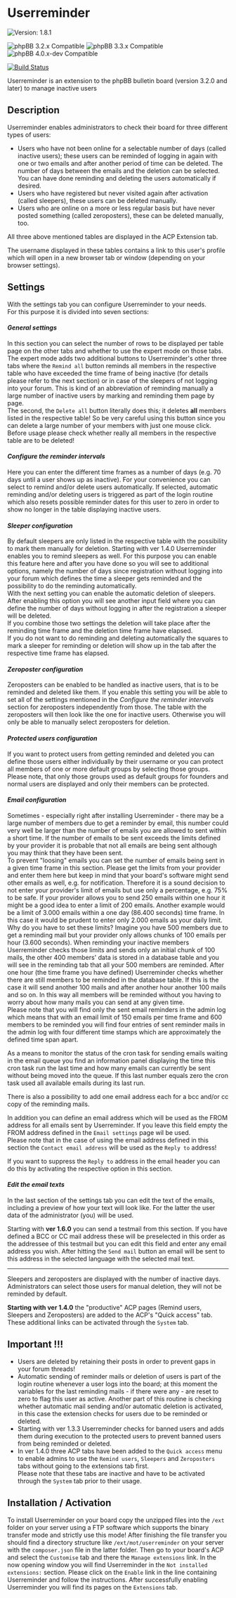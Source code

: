 # Userreminder

![Version: 1.8.1](https://img.shields.io/badge/Version-1.8.1-green)  
  
![phpBB 3.2.x Compatible](https://img.shields.io/badge/phpBB-3.2.x%20Compatible-009BDF)
![phpBB 3.3.x Compatible](https://img.shields.io/badge/phpBB-3.3.x%20Compatible-009BDF)
![phpBB 4.0.x-dev Compatible](https://img.shields.io/badge/phpBB-4.0.x%20dev%20Compatible-009BDF)  

[![Build Status](https://github.com/Mike-on-Tour/userreminder/workflows/Tests/badge.svg)](https://github.com/Mike-on-Tour/userreminder/actions)

Userreminder is an extension to the phpBB bulletin board (version 3.2.0 and later) to manage inactive users

## Description
Userreminder enables administrators to check their board for three different types of users:

-	Users who have not been online for a selectable number of days (called inactive users); these users can be reminded of logging in again with one or
	two emails and after another period of time can be deleted. The number of days between the emails and the deletion can be selected. You can have done
	reminding and deleting the users automatically if desired.
-	Users who have registered but never visited again after activation (called sleepers), these users can be deleted manually.
-	Users who are online on a more or less regular basis but have never posted something (called zeroposters), these can be deleted manually, too.

All three above mentioned tables are displayed in the ACP Extension tab.

The username displayed in these tables contains a link to this user's profile which will open in a new browser tab or window (depending on your browser
settings).

## Settings

With the settings tab you can configure Userreminder to your needs.  
For this purpose it is divided into seven sections:

#### *General settings*

In this section you can select the number of rows to be displayed per table page on the other tabs and whether to use the expert mode on those tabs.  
The expert mode adds two additional buttons to Userreminder's other three tabs where the `Remind all` button reminds all members in the respective table
who have exceeded the time frame of being inactive (for details please refer to the next section) or in case of the sleepers of not logging into your forum.
This is kind of an abbreviation of reminding manually a large number of inactive users by marking and reminding them page by page.  
The second, the `Delete all` button literally does this; it deletes **all** members listed in the respective table! So be very careful using this button
since you can delete a large number of your members with just one mouse click. Before usage please check whether really all members in the respective
table are to be deleted!

#### *Configure the reminder intervals*

Here you can enter the different time frames as a
number of days (e.g. 70 days until a user shows up as inactive). For your convenience you can select to remind and/or delete users automatically.
If selected, automatic reminding and/or deleting users is triggered as part of the login routine which also resets possible reminder dates for this user
to zero in order to show no longer in the table displaying inactive users.  

#### *Sleeper configuration*

By default sleepers are only listed in the respective table with the possibility to mark them manually for deletion. Starting with ver 1.4.0 Userreminder
enables you to remind sleepers as well. For this purpose you can enable this feature here and after you have done so you will see to additional options,
namely the number of days since registration without logging into your forum which defines the time a sleeper gets reminded and the possibility to do the
reminding automatically.  
With the next setting you can enable the automatic deletion of sleepers. After enabling this option you will see another input field where you can define
the number of days without logging in after the registration a sleeper will be deleted.  
If you combine those two settings the deletion will take place after the reminding time frame and the deletion time frame have elapsed.  
If you do not want to do reminding and deleting automatically the squares to mark a sleeper for reminding or deletion will show up in the tab after the
respective time frame has elapsed.

#### *Zeroposter configuration*

Zeroposters can be enabled to be handled as inactive users, that is to be reminded and deleted like them. If you enable this setting you will be able to set all of the
settings mentioned in the *Configure the reminder intervals* section for zeroposters independently from those. The table with the zeroposters will then look like the one
for inactive users. Otherwise you will only be able to manually select zeroposters for deletion.

#### *Protected users configuration*

If you want to protect users from getting reminded and deleted you can define those users either individually by their username or you can protect all
members of one or more default groups by selecting those groups. Please note, that only those groups used as default groups for founders and normal users
are displayed and only their members can be protected.  

#### *Email configuration*

Sometimes - especially right after installing Userreminder - there may be a large number of members due to get a reminder by email, this number could very
well be larger than the number of emails you are allowed to sent within a short time. If the number of emails to be sent exceeds the limits defined by
your provider it is probable that not all emails are being sent although you may think that they have been sent.  
To prevent "loosing" emails you can set the number of emails being sent in a given time frame in this section. Please get the limits from your provider
and enter them here but keep in mind that your board's software might send other emails as well, e.g. for notification. Therefore it is a sound decision
to not enter your provider's limit of emails but use only a percentage, e.g. 75% to be safe. If your provider allows you to send 250 emails within one
hour it might be a good idea to enter a limit of 200 emails. Another example would be a limit of 3.000 emails within a one day (86.400 seconds) time frame.
In this case it would be prudent to enter only 2.000 emails as your daily limit.  
Why do you have to set these limits? Imagine you have 500 members due to get a reminding mail but your provider only allows chunks of 100 emails per hour (3.600
seconds). When reminding your inactive members Userreminder checks those limits and sends only an initial chunk of 100 mails, the other 400 members' data is
stored in a database table and you will see in the reminding tab that all your 500 members are reminded. After one hour (the time frame you have defined)
Userreminder checks whether there are still members to be reminded in the database table. If this is the case it will send another 100 mails and after another
hour another 100 mails and so on. In this way all members will be reminded without you having to worry about how many mails you can send at any given time.  
Please note that you will find only the sent email reminders in the admin log which means that with an email limit of 150 emails per time frame and 600
members to be reminded you will find four entries of sent reminder mails in the admin log with four different time stamps which are approximately the defined 
time span apart.
  
As a means to monitor the status of the cron task for sending emails waiting in the email queue you find an information panel displaying the time this cron
task run the last time and how many emails can currently be sent without being moved into the queue. If this last number equals zero the cron task used all
available emails during its last run.
  
There is also a possibility to add one email address each for a bcc and/or cc copy of the reminding mails.
  
In addition you can define an email address which will be used as the FROM address for all emails sent by Userreminder. If you leave this field empty the
FROM address defined in the `Email settings` page wil be used.  
Please note that in the case of using the email address defined in this section the `Contact email address` will be used as the `Reply to` address!
  
If you want to suppress the `Reply to` address in the email header you can do this by activating the respective option in this section.

#### *Edit the email texts*

In the last section of the settings tab you can edit the text of the emails, including a preview of how your text will look like. For the latter the user
data of the administrator (you) will be used.
  
Starting with **ver 1.6.0** you can send a testmail from this section. If you have defined a BCC or CC mail address these will be preselected in this order as the
addressee of this testmail but you can edit this field and enter any email address you wish. After hitting the `Send mail` button an email will be sent to
this address in the selected language with the selected mail text.

---------
  
Sleepers and zeroposters are displayed with the number of inactive days. Administrators can select those users for manual deletion, they will not be
reminded by default.  


**Starting with ver 1.4.0** the "productive" ACP pages (Remind users, Sleepers and Zeroposters) are added to the ACP's "Quick access" tab.
These additional links can be activated through the `System` tab.

## Important !!!
-	Users are deleted by retaining their posts in order to prevent gaps in your forum threads!  
-	Automatic sending of reminder mails or deletion of users is part of the login routine whenever a user logs into the board; at this moment the variables for
	the last reminding mails - if there were any - are reset to zero to flag this user as active. Another part of this routine is checking whether automatic
	mail sending and/or automatic deletion is activated, in this case the extension checks for users due to be reminded or deleted.
-	Starting with ver 1.3.3 Userreminder checks for banned users and adds them during execution to the protected users to prevent banned users from being
	reminded or deleted.
-	In ver 1.4.0 three ACP tabs have been added to the `Quick access` menu to enable admins to use the `Remind users`, `Sleepers` and `Zeroposters` tabs
	without going to the extensions tab first.  
	Please note that these tabs are inactive and have to be activated through the `System` tab prior to their usage.

## Installation / Activation
To install Userreminder on your board copy the unzipped files into the `/ext` folder on your server using a FTP software which supports the binary transfer
mode and strictly use this mode! After finishing the file transfer you should find a directory structure like `/ext/mot/userreminder` on your server with
the `composer.json` file in the latter folder.
Then go to your board's ACP and select the `Customise` tab and there the `Manage extensions` link. In the now opening window you will find Userreminder in the
`Not installed extensions:` section. Please click on the `Enable` link in the line containing Userreminder and follow the instructions.
After successfully enabling Userreminder you will find its pages on the `Extensions` tab.
